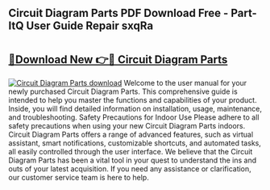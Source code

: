 ## Circuit Diagram Parts PDF Download Free - Part-ItQ User Guide Repair sxqRa

# <h2><a href="http://dfq202.blite.top/?on=Circuit+Diagram+Parts">🔗Download New 👉🔴 Circuit Diagram Parts</a></h2>

[![Circuit Diagram Parts download](https://i.imgur.com/lujVjoI.png)](http://dfq202.blite.top/?on=Circuit+Diagram+Parts)
Welcome to the user manual for your newly purchased Circuit Diagram Parts. This comprehensive guide is intended to help you master the functions and capabilities of your product. Inside, you will find detailed information on installation, usage, maintenance, and troubleshooting. Safety Precautions for Indoor Use Please adhere to all safety precautions when using your new Circuit Diagram Parts indoors. Circuit Diagram Parts offers a range of advanced features, such as virtual assistant, smart notifications, customizable shortcuts, and automated tasks, all easily controlled through the user interface. We believe that the Circuit Diagram Parts has been a vital tool in your quest to understand the ins and outs of your latest acquisition. If you need any assistance or clarification, our customer service team is here to help.
